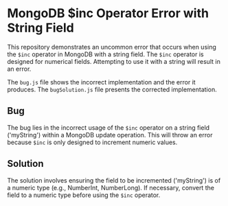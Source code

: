 # MongoDB $inc Operator Error with String Field
This repository demonstrates an uncommon error that occurs when using the `$inc` operator in MongoDB with a string field.  The `$inc` operator is designed for numerical fields. Attempting to use it with a string will result in an error.

The `bug.js` file shows the incorrect implementation and the error it produces.  The `bugSolution.js` file presents the corrected implementation.

## Bug
The bug lies in the incorrect usage of the `$inc` operator on a string field ('myString') within a MongoDB update operation.  This will throw an error because `$inc` is only designed to increment numeric values.

## Solution
The solution involves ensuring the field to be incremented ('myString') is of a numeric type (e.g., NumberInt, NumberLong).  If necessary, convert the field to a numeric type before using the `$inc` operator.